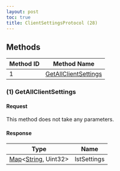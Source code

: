 ```yaml
---
layout: post
toc: true
title: ClientSettingsProtocol (28)
---
```


## Methods

| Method ID | Method Name                                     |
| --------- | ----------------------------------------------- |
| 1         | [GetAllClientSettings](#1-getallclientsettings) |

### (1) GetAllClientSettings
#### Request
This method does not take any parameters.

#### Response

| Type                          | Name        |
| ----------------------------- | ----------- |
| [Map]&lt;[String], Uint32&gt; | lstSettings |

[Map]: /docs/nex/types#map
[String]: /docs/nex/types#string
